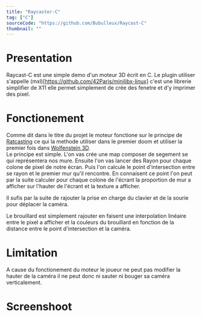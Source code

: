 ```yaml
---
title: "Raycaster-C"
tag: ["C"]
sourceCode: "https://github.com/Bubulleux/Raycast-C"
thumbnail: ""
---
```


# Presentation

Raycast-C est une simple demo d'un moteur 3D écrit en C. Le plugin utiliser
s'appelle (mxl)[https://github.com/42Paris/minilibx-linux] c'est une librerie
simplifier de X11 elle permet simplement de crée des fenetre et d'y imprimer
des pixel. 

# Fonctionement

Comme dit dans le titre du projet le moteur fonctione sur le principe de 
[Ratcasting](https://fr.wikipedia.org/wiki/Raycasting) ce qui la methode
utiliser dans le premier doom et utiliser la premier fois dans 
[Wolfenstein 3D](https://fr.wikipedia.org/wiki/Wolfenstein_3D).  
Le principe est simple. L'on vas crée une map composer de segement se qui
représentera nos mure. Ensuite l'on vas lancer des Rayon pour chaque colone
de pixel de notre écran. Puis l'on calcule le point d'intersection entre se 
rayon et le premier mur qu'il rencontre. En connaisent ce point l'on peut par 
la suite calculer pour chaque colone de l'écrant la proportion de mur a 
afficher sur l'hauter de l'écrant et la texture a afficher. 

Il sufis par la suite de rajouter la prise en charge du clavier et de la sourie
pour déplacer la caméra. 

Le brouillard est simplement rajouter en faisent une interpolation linéaire 
entre le pixel a afficher et la couleurs du brouillard en fonction de la 
distance entre le point d'intersection et la caméra.


# Limitation

A cause du fonctionement du moteur le joueur ne peut pas modifier la hauter
de la caméra il ne peut donc ni sauter ni bouger sa caméra verticalement.


# Screenshoot
